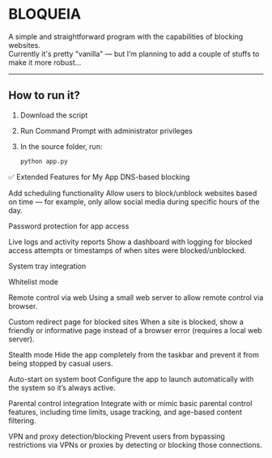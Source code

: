 # BLOQUEIA

A simple and straightforward program with the capabilities of blocking websites.  
Currently it's pretty "vanilla" — but I’m planning to add a couple of stuffs to make it more robust...

---

## How to run it?

1. Download the script  
2. Run Command Prompt with administrator privileges  
3. In the source folder, run:

   ```bash
   python app.py


✅ Extended Features for My App
DNS-based blocking

Add scheduling functionality
Allow users to block/unblock websites based on time — for example, only allow social media during specific hours of the day.

Password protection for app access

Live logs and activity reports
Show a dashboard with logging for blocked access attempts or timestamps of when sites were blocked/unblocked.

System tray integration

Whitelist mode

Remote control via web
Using a small web server to allow remote control via browser.

Custom redirect page for blocked sites
When a site is blocked, show a friendly or informative page instead of a browser error (requires a local web server).

Stealth mode
Hide the app completely from the taskbar and prevent it from being stopped by casual users.

Auto-start on system boot
Configure the app to launch automatically with the system so it’s always active.

Parental control integration
Integrate with or mimic basic parental control features, including time limits, usage tracking, and age-based content filtering.

VPN and proxy detection/blocking
Prevent users from bypassing restrictions via VPNs or proxies by detecting or blocking those connections.
